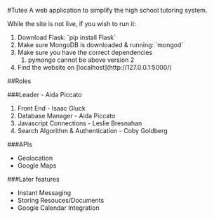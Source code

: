 #Tutee
A web application to simplify the high school tutoring system.

While the site is not live, if you wish to run it:<br>
<ol>
  <li>Download Flask: `pip install Flask`</li>
  <li>Make sure MongoDB is downloaded & running: `mongod`</li>
  <li>Make sure you have the correct dependencies
    <ol>
      <li>pymongo cannot be above version 2</li>
    </ol>
  </li>
  <li>Find the website on [localhost](http://127.0.0.1:5000/)</li>
</ol>


##Roles

###Leader - Aida Piccato 

1. Front End - Isaac Gluck
2. Database Manager - Aida Piccato
3. Javascript Connections - Leslie Bresnahan
4. Search Algorithm & Authentication - Coby Goldberg

###APIs
- Geolocation
- Google Maps

###Later features
- Instant Messaging
- Storing Resouces/Documents
- Google Calendar Integration
